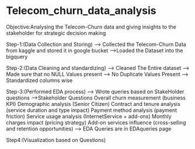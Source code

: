 # Telecom_churn_data_analysis

Objective:Analysing the Telecom-Churn data and giving insights to the stakeholder for strategic decision making

Step-1:(Data Collection and Storing)
--> Collected the Telecom-Churn Data from kaggle and stored it in google bucket
-->Loaded the Dataset into the bigquery

Step-2:(Data Cleaning and standardizing)
--> Cleaned The Entire dataset
--> Made sure that no NULL Values present
--> No Duplicate Values Present
--> Standardized columns wise

Step-3:(Performed EDA process)
--> Wrote queries based on StakeHolder questions
-->Stakeholder Questions
    Overall churn measurement (business KPI)
    Demographic analysis (Senior Citizen)
    Contract and tenure analysis (service duration and type impact)
    Payment method analysis (payment friction)
    Service usage analysis (InternetService + add-ons)
    Monthly charges impact (pricing strategy)
    Add-on services influence (cross-selling and retention opportunities)
--> EDA Queries are in EDAqueries page

Step4:(Visualization based on Questions)
